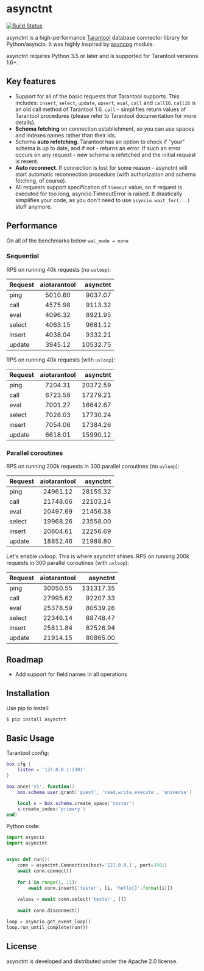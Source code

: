 # asynctnt

[![Build Status](https://travis-ci.org/igorcoding/asynctnt.svg?branch=master)](https://travis-ci.org/igorcoding/asynctnt)


asynctnt is a high-performance [Tarantool](https://tarantool.org/) database 
connector library for Python/asyncio. It was highly inspired by 
[asyncpg](https://github.com/MagicStack/asyncpg) module.

asynctnt requires Python 3.5 or later and is supported for Tarantool 
versions 1.6+.

## Key features

* Support for all of the basic requests that Tarantool supports. This includes:
  `insert`, `select`, `update`, `upsert`, `eval`, `call` and `call16`. 
  `call16` is an old call method of Tarantool 1.6. `call` - simplifies return
  values of Tarantool procedures (please refer to Tarantool documentation 
  for more details).
* **Schema fetching** on connection establishment, so you can use spaces and 
  indexes names rather than their ids.
* Schema **auto refetching**. Tarantool has an option to check if "your" schema 
  is up to date, and if not - returns an error. If such an error occurs on any 
  request - new schema is refetched and the initial request is resent.
* **Auto reconnect**. If connection is lost for some reason - asynctnt will 
  start automatic reconnection procedure (with authorization and schema 
  fetching, of course).
* All requests support specification of `timeout` value, so if request is 
  executed for too long, asyncio.TimeoutError is raised. It drastically
  simplifies your code, as you don't need to use `asyncio.wait_for(...)`
  stuff anymore.
  
## Performance

On all of the benchmarks below `wal_mode = none` 

### Sequential

RPS on running 40k requests (no `uvloop`):

| Request       | aiotarantool  | asynctnt  |
| ------------- |:-------------:| ---------:|
| ping          | 5010.60       | 9037.07   |
| call          | 4575.98       | 9113.32   |
| eval          | 4096.32       | 8921.95   |
| select        | 4063.15       | 9681.12   |
| insert        | 4038.04       | 9332.21   |
| update        | 3945.12       | 10532.75  |


RPS on running 40k requests (with `uvloop`):

| Request       | aiotarantool  | asynctnt  |
| ------------- |:-------------:| ---------:|
| ping          | 7204.31       | 20372.59  |
| call          | 6723.58       | 17279.21  |
| eval          | 7001.27       | 16642.67  |
| select        | 7028.03       | 17730.24  |
| insert        | 7054.06       | 17384.26  |
| update        | 6618.01       | 15990.12  |


### Parallel coroutines

RPS on running 200k requests in 300 parallel coroutines (no `uvloop`):

| Request       | aiotarantool  | asynctnt  |
| ------------- |:-------------:| ---------:|
| ping          | 24961.12      | 28155.32  |
| call          | 21748.06      | 22103.14  |
| eval          | 20497.69      | 21456.38  |
| select        | 19968.26      | 23558.00  |
| insert        | 20604.61      | 22256.69  |
| update        | 18852.46      | 21988.80  |


Let's enable uvloop. This is where asynctnt shines.
RPS on running 200k requests in 300 parallel coroutines (with `uvloop`):


| Request       | aiotarantool  | asynctnt  |
| ------------- |:-------------:| ---------:|
| ping          | 30050.55      | 131317.35 |
| call          | 27995.62      | 92207.33  |
| eval          | 25378.59      | 80539.26  |
| select        | 22346.14      | 88748.47  |
| insert        | 25811.84      | 82526.94  |
| update        | 21914.15      | 80865.00  |

  
## Roadmap

* Add support for field names in all operations
  
## Installation
Use pip to install:
```bash
$ pip install asynctnt
```


## Basic Usage

Tarantool config:

```lua
box.cfg {
    listen = '127.0.0.1:3301'
}

box.once('v1', function()
    box.schema.user.grant('guest', 'read,write,execute', 'universe')

    local s = box.schema.create_space('tester')
    s:create_index('primary')
end)
```

Python code:
```python
import asyncio
import asynctnt


async def run():
    conn = asynctnt.Connection(host='127.0.0.1', port=3301)
    await conn.connect()
    
    for i in range(1, 11):
        await conn.insert('tester', [i, 'hello{}'.format(i)])
        
    values = await conn.select('tester', [])
    
    await conn.disconnect()

loop = asyncio.get_event_loop()
loop.run_until_complete(run())
```

## License
asynctnt is developed and distributed under the Apache 2.0 license.
